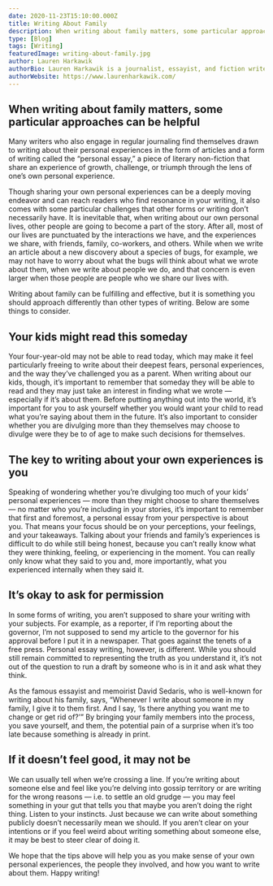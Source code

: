 ```yaml
---
date: 2020-11-23T15:10:00.000Z
title: Writing About Family
description: When writing about family matters, some particular approaches can be helpful.
type: [Blog]
tags: [Writing]
featuredImage: writing-about-family.jpg
author: Lauren Harkawik
authorBio: Lauren Harkawik is a journalist, essayist, and fiction writer based in Vermont. You can read her writing on her website.
authorWebsite: https://www.laurenharkawik.com/
---
```


## When writing about family matters, some particular approaches can be helpful

Many writers who also engage in regular journaling find themselves drawn to writing about their personal experiences in the form of articles and a form of writing called the “personal essay,” a piece of literary non-fiction that share an experience of growth, challenge, or triumph through the lens of one’s own personal experience.

Though sharing your own personal experiences can be a deeply moving endeavor and can reach readers who find resonance in your writing, it also comes with some particular challenges that other forms or writing don’t necessarily have. It is inevitable that, when writing about our own personal lives, other people are going to become a part of the story. After all, most of our lives are punctuated by the interactions we have, and the experiences we share, with friends, family, co-workers, and others. While when we write an article about a new discovery about a species of bugs, for example, we may not have to worry about what the bugs will think about what we wrote about them, when we write about people we do, and that concern is even larger when those people are people who we share our lives with.

Writing about family can be fulfilling and effective, but it is something you should approach differently than other types of writing. Below are some things to consider.

## Your kids might read this someday

Your four-year-old may not be able to read today, which may make it feel particularly freeing to write about their deepest fears, personal experiences, and the way they’ve challenged you as a parent. When writing about our kids, though, it’s important to remember that someday they will be able to read and they may just take an interest in finding what we wrote — especially if it’s about them. Before putting anything out into the world, it’s important for you to ask yourself whether you would want your child to read what you’re saying about them in the future. It’s also important to consider whether you are divulging more than they themselves may choose to divulge were they be to of age to make such decisions for themselves.

## The key to writing about your own experiences is you

Speaking of wondering whether you’re divulging too much of your kids’ personal experiences — more than they might choose to share themselves — no matter who you’re including in your stories, it’s important to remember that first and foremost, a personal essay from your perspective is about you. That means your focus should be on your perceptions, your feelings, and your takeaways. Talking about your friends and family’s experiences is difficult to do while still being honest, because you can’t really know what they were thinking, feeling, or experiencing in the moment. You can really only know what they said to you and, more importantly, what you experienced internally when they said it.

## It’s okay to ask for permission

In some forms of writing, you aren’t supposed to share your writing with your subjects. For example, as a reporter, if I’m reporting about the governor, I’m not supposed to send my article to the governor for his approval before I put it in a newspaper. That goes against the tenets of a free press. Personal essay writing, however, is different. While you should still remain committed to representing the truth as you understand it, it’s not out of the question to run a draft by someone who is in it and ask what they think.

As the famous essayist and memoirist David Sedaris, who is well-known for writing about his family, says, “Whenever I write about someone in my family, I give it to them first. And I say, ‘Is there anything you want me to change or get rid of?’”  By bringing your family members into the process, you save yourself, and them, the potential pain of a surprise when it’s too late because something is already in print.

## If it doesn’t feel good, it may not be

We can usually tell when we’re crossing a line. If you’re writing about someone else and feel like you’re delving into gossip territory or are writing for the wrong reasons — i.e. to settle an old grudge — you may feel something in your gut that tells you that maybe you aren’t doing the right thing. Listen to your instincts. Just because we can write about something publicly doesn’t necessarily mean we should. If you aren’t clear on your intentions or if you feel weird about writing something about someone else, it may be best to steer clear of doing it.

We hope that the tips above will help you as you make sense of your own personal experiences, the people they involved, and how you want to write about them. Happy writing!
